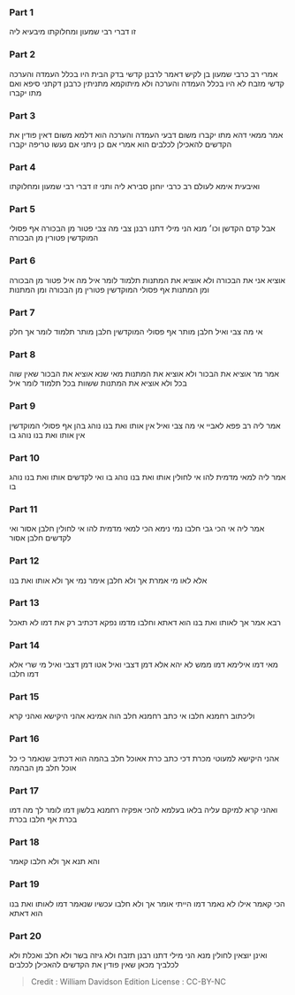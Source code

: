 
### Part 1
זו דברי רבי שמעון ומחלוקתו מיבעיא ליה 

### Part 2
אמרי רב כרבי שמעון בן לקיש דאמר לרבנן קדשי בדק הבית היו בכלל העמדה והערכה קדשי מזבח לא היו בכלל העמדה והערכה ולא מיתוקמא מתניתין כרבנן דקתני סיפא ואם מתו יקברו

### Part 3
אמר ממאי דהא מתו יקברו משום דבעי העמדה והערכה הוא דלמא משום דאין פודין את הקדשים להאכילן לכלבים הוא אמרי אם כן ניתני אם נעשו טריפה יקברו 

### Part 4
ואיבעית אימא לעולם רב כרבי יוחנן סבירא ליה ותני זו דברי רבי שמעון ומחלוקתו

### Part 5
אבל קדם הקדשן וכו׳ מנא הני מילי דתנו רבנן צבי מה צבי פטור מן הבכורה אף פסולי המוקדשין פטורין מן הבכורה

### Part 6
אוציא אני את הבכורה ולא אוציא את המתנות תלמוד לומר איל מה איל פטור מן הבכורה ומן המתנות אף פסולי המוקדשין פטורין מן הבכורה ומן המתנות

### Part 7
אי מה צבי ואיל חלבן מותר אף פסולי המוקדשין חלבן מותר תלמוד לומר אך חלק

### Part 8
אמר מר אוציא את הבכור ולא אוציא את המתנות מאי שנא אוציא את הבכור שאין שוה בכל ולא אוציא את המתנות ששוות בכל תלמוד לומר איל

### Part 9
אמר ליה רב פפא לאביי אי מה צבי ואיל אין אותו ואת בנו נוהג בהן אף פסולי המוקדשין אין אותו ואת בנו נוהג בו

### Part 10
אמר ליה למאי מדמית להו אי לחולין אותו ואת בנו נוהג בו ואי לקדשים אותו ואת בנו נוהג בו

### Part 11
אמר ליה אי הכי גבי חלבו נמי נימא הכי למאי מדמית להו אי לחולין חלבן אסור ואי לקדשים חלבן אסור

### Part 12
אלא לאו מי אמרת אך ולא חלבן אימר נמי אך ולא אותו ואת בנו

### Part 13
רבא אמר אך לאותו ואת בנו הוא דאתא וחלבו מדמו נפקא דכתיב רק את דמו לא תאכל 

### Part 14
מאי דמו אילימא דמו ממש לא יהא אלא דמן דצבי ואיל אטו דמן דצבי ואיל מי שרי אלא דמו חלבו

### Part 15
וליכתוב רחמנא חלבו אי כתב רחמנא חלב הוה אמינא אהני היקישא ואהני קרא 

### Part 16
אהני היקישא למעוטי מכרת דכי כתב כרת אאוכל חלב בהמה הוא דכתיב שנאמר כי כל אוכל חלב מן הבהמה

### Part 17
ואהני קרא למיקם עליה בלאו בעלמא להכי אפקיה רחמנא בלשון דמו לומר לך מה דמו בכרת אף חלבו בכרת 

### Part 18
והא תנא אך ולא חלבו קאמר 

### Part 19
הכי קאמר אילו לא נאמר דמו הייתי אומר אך ולא חלבו עכשיו שנאמר דמו לאותו ואת בנו הוא דאתא

### Part 20
ואינן יוצאין לחולין מנא הני מילי דתנו רבנן תזבח ולא גיזה בשר ולא חלב ואכלת ולא לכלביך מכאן שאין פודין את הקדשים להאכילן לכלבים

>Credit : William Davidson Edition
>License : CC-BY-NC